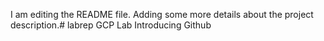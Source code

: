 I am editing the README file. Adding some more details about the project description.# labrep
GCP Lab Introducing Github
